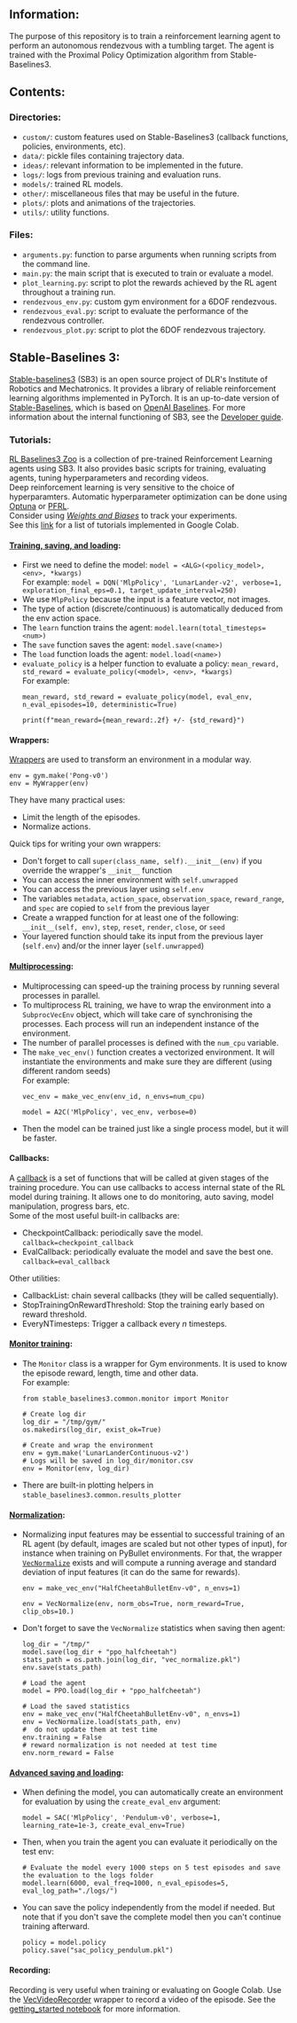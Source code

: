 ## Information:
The purpose of this repository is to train a reinforcement learning agent to perform an autonomous rendezvous with a tumbling target. 
The agent is trained with the Proximal Policy Optimization algorithm from Stable-Baselines3.

## Contents:
### Directories:
- `custom/`: custom features used on Stable-Baselines3 (callback functions, policies, environments, etc).
- `data/`: pickle files containing trajectory data.
- `ideas/`: relevant information to be implemented in the future.
- `logs/`: logs from previous training and evaluation runs.
- `models/`: trained RL models.
- `other/`: miscellaneous files that may be useful in the future.
- `plots/`: plots and animations of the trajectories.
- `utils/`: utility functions.
### Files:
- `arguments.py`: function to parse arguments when running scripts from the command line.
- `main.py`: the main script that is executed to train or evaluate a model.
- `plot_learning.py`: script to plot the rewards achieved by the RL agent throughout a training run.
- `rendezvous_env.py`: custom gym environment for a 6DOF rendezvous.
- `rendezvous_eval.py`: script to evaluate the performance of the rendezvous controller.
- `rendezvous_plot.py`: script to plot the 6DOF rendezvous trajectory.

## Stable-Baselines 3:
[Stable-baselines3](https://stable-baselines3.readthedocs.io/en/master/) (SB3) is an open source project of DLR's Institute of Robotics and Mechatronics. 
It provides a library of reliable reinforcement learning algorithms implemented in PyTorch. 
It is an up-to-date version of [Stable-Baselines](https://stable-baselines.readthedocs.io/en/master/), 
which is based on [OpenAI Baselines](https://github.com/openai/baselines). For more information about the internal functioning of SB3, 
see the [Developer guide](https://stable-baselines3.readthedocs.io/en/master/guide/developer.html).

### Tutorials:

[RL Baselines3 Zoo](https://github.com/DLR-RM/rl-baselines3-zoo) is a collection of pre-trained Reinforcement Learning 
agents using SB3. It also provides basic scripts for training, evaluating agents, tuning hyperparameters 
and recording videos.\
Deep reinforcement learning is very sensitive to the choice of hyperparamters. Automatic hyperparameter optimization 
can be done using [Optuna](https://github.com/pfnet/optuna) or [PFRL](https://github.com/pfnet/pfrl).\
Consider using [*Weights and Biases*](https://wandb.ai/site) to track your experiments.\
See this [link](https://stable-baselines3.readthedocs.io/en/master/guide/examples.html) for a list of tutorials implemented in Google Colab.

#### [Training, saving, and loading](https://colab.research.google.com/github/Stable-Baselines-Team/rl-colab-notebooks/blob/sb3/saving_loading_dqn.ipynb):

- First we need to define the model: `model = <ALG>(<policy_model>, <env>, *kwargs)`\
For example: `model = DQN('MlpPolicy', 'LunarLander-v2', verbose=1, exploration_final_eps=0.1, target_update_interval=250)`
- We use `MlpPolicy` because the input is a feature vector, not images.
- The type of action (discrete/continuous) is automatically deduced from the env action space.
- The `learn` function trains the agent: `model.learn(total_timesteps=<num>)`
- The `save` function saves the agent: `model.save(<name>)`
- The `load` function loads the agent: `model.load(<name>)`
- `evaluate_policy` is a helper function to evaluate a policy: `mean_reward, std_reward = evaluate_policy(<model>, <env>, *kwargs)`\
For example:
    ```
    mean_reward, std_reward = evaluate_policy(model, eval_env, n_eval_episodes=10, deterministic=True)
    
    print(f"mean_reward={mean_reward:.2f} +/- {std_reward}")
    ```

#### Wrappers:
[Wrappers](https://github.com/openai/gym/tree/master/gym/wrappers) are used to transform an environment in a modular way.
```
env = gym.make('Pong-v0')
env = MyWrapper(env)
```
They have many practical uses:
- Limit the length of the episodes.
- Normalize actions.

Quick tips for writing your own wrappers:
- Don't forget to call `super(class_name, self).__init__(env)` if you override the wrapper's `__init__` function
- You can access the inner environment with `self.unwrapped`
- You can access the previous layer using `self.env`
- The variables `metadata`, `action_space`, `observation_space`, `reward_range`, and `spec` are copied to `self` from the previous layer
- Create a wrapped function for at least one of the following: `__init__(self, env)`, `step`, `reset`, `render`, `close`, or `seed`
- Your layered function should take its input from the previous layer (`self.env`) and/or the inner layer (`self.unwrapped`)

#### [Multiprocessing](https://colab.research.google.com/github/Stable-Baselines-Team/rl-colab-notebooks/blob/sb3/multiprocessing_rl.ipynb):

- Multiprocessing can speed-up the training process by running several processes in parallel.
- To multiprocess RL training, we have to wrap the environment into a `SubprocVecEnv` object, 
which will take care of synchronising the processes. Each process will run an independent instance of the environment.
- The number of parallel processes is defined with the `num_cpu` variable.
- The `make_vec_env()` function creates a vectorized environment. It will instantiate the environments 
and make sure they are different (using different random seeds)\
For example:
    ```
    vec_env = make_vec_env(env_id, n_envs=num_cpu)
    
    model = A2C('MlpPolicy', vec_env, verbose=0)
    ```
- Then the model can be trained just like a single process model, but it will be faster.

#### Callbacks:

A [callback](https://stable-baselines3.readthedocs.io/en/master/guide/callbacks.html) 
is a set of functions that will be called at given stages of the training procedure. 
You can use callbacks to access internal state of the RL model during training. 
It allows one to do monitoring, auto saving, model manipulation, progress bars, etc.\
Some of the most useful built-in callbacks are:
- CheckpointCallback: periodically save the model. `callback=checkpoint_callback`
- EvalCallback: periodically evaluate the model and save the best one. `callback=eval_callback`

Other utilities:
- CallbackList: chain several callbacks (they will be called sequentially).
- StopTrainingOnRewardThreshold: Stop the training early based on reward threshold.
- EveryNTimesteps: Trigger a callback every *n* timesteps.

#### [Monitor training](https://colab.research.google.com/github/Stable-Baselines-Team/rl-colab-notebooks/blob/sb3/monitor_training.ipynb):

- The `Monitor` class is a wrapper for Gym environments. It is used to know the episode reward, length, time and other data.\
For example:
    ```
    from stable_baselines3.common.monitor import Monitor
    
    # Create log dir
    log_dir = "/tmp/gym/"
    os.makedirs(log_dir, exist_ok=True)
    
    # Create and wrap the environment
    env = gym.make('LunarLanderContinuous-v2')
    # Logs will be saved in log_dir/monitor.csv
    env = Monitor(env, log_dir)
    ```
- There are built-in plotting helpers in `stable_baselines3.common.results_plotter`

#### [Normalization](https://colab.research.google.com/github/Stable-Baselines-Team/rl-colab-notebooks/blob/sb3/pybullet.ipynb):
- Normalizing input features may be essential to successful training of an RL agent 
(by default, images are scaled but not other types of input), for instance when training on PyBullet environments. 
For that, the wrapper [`VecNormalize`](https://stable-baselines3.readthedocs.io/en/master/guide/vec_envs.html#stable_baselines3.common.vec_env.VecNormalize) 
exists and will compute a running average and standard deviation of input features (it can do the same for rewards).
    ```
    env = make_vec_env("HalfCheetahBulletEnv-v0", n_envs=1)
    
    env = VecNormalize(env, norm_obs=True, norm_reward=True, clip_obs=10.)
    ```
- Don't forget to save the `VecNormalize` statistics when saving then agent:
    ```
    log_dir = "/tmp/"
    model.save(log_dir + "ppo_halfcheetah")
    stats_path = os.path.join(log_dir, "vec_normalize.pkl")
    env.save(stats_path)
    
    # Load the agent
    model = PPO.load(log_dir + "ppo_halfcheetah")
    
    # Load the saved statistics
    env = make_vec_env("HalfCheetahBulletEnv-v0", n_envs=1)
    env = VecNormalize.load(stats_path, env)
    #  do not update them at test time
    env.training = False
    # reward normalization is not needed at test time
    env.norm_reward = False
    ```

#### [Advanced saving and loading](https://colab.research.google.com/github/Stable-Baselines-Team/rl-colab-notebooks/blob/sb3/advanced_saving_loading.ipynb):
- When defining the model, you can automatically create an environment for evaluation by using the `create_eval_env` argument:
    ```
    model = SAC('MlpPolicy', 'Pendulum-v0', verbose=1, learning_rate=1e-3, create_eval_env=True)
    ```
- Then, when you train the agent you can evaluate it periodically on the test env:
    ```
    # Evaluate the model every 1000 steps on 5 test episodes and save the evaluation to the logs folder
    model.learn(6000, eval_freq=1000, n_eval_episodes=5, eval_log_path="./logs/")
    ```
- You can save the policy independently from the model if needed. But note that if you don't save the complete model 
then you can't continue training afterward.
    ```
    policy = model.policy
    policy.save("sac_policy_pendulum.pkl")
    ```

#### Recording:
Recording is very useful when training or evaluating on Google Colab. 
Use the [VecVideoRecorder](https://stable-baselines.readthedocs.io/en/master/guide/vec_envs.html#vecvideorecorder) 
wrapper to record a video of the episode. See the [getting_started notebook](https://colab.research.google.com/github/Stable-Baselines-Team/rl-colab-notebooks/blob/sb3/stable_baselines_getting_started.ipynb) 
for more information.
